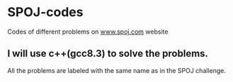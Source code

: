 # SPOJ-codes
Codes of different problems on www.spoj.com website

## I will use c++(gcc8.3) to solve the problems. 
All the problems are labeled with the same name as in the SPOJ challenge.

